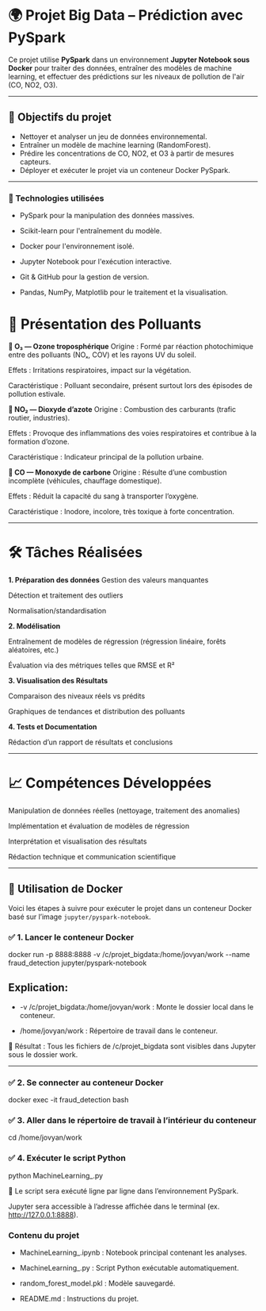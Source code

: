 # 🌍 Projet Big Data – Prédiction avec PySpark

Ce projet utilise **PySpark** dans un environnement **Jupyter Notebook sous Docker** pour traiter des données, entraîner des modèles de machine learning, et effectuer des prédictions sur les niveaux de pollution de l'air (CO, NO2, O3).

---

## 🚀 Objectifs du projet

- Nettoyer et analyser un jeu de données environnemental.
- Entraîner un modèle de machine learning (RandomForest).
- Prédire les concentrations de CO, NO2, et O3 à partir de mesures capteurs.
- Déployer et exécuter le projet via un conteneur Docker PySpark.
---

### 🧠 Technologies utilisées
- PySpark pour la manipulation des données massives.

- Scikit-learn pour l'entraînement du modèle.

- Docker pour l'environnement isolé.

- Jupyter Notebook pour l'exécution interactive.

- Git & GitHub pour la gestion de version.

- Pandas, NumPy, Matplotlib pour le traitement et la visualisation.


# 🧪 Présentation des Polluants
**🔸 O₃ — Ozone troposphérique**
Origine : Formé par réaction photochimique entre des polluants (NOₓ, COV) et les rayons UV du soleil.

Effets : Irritations respiratoires, impact sur la végétation.

Caractéristique : Polluant secondaire, présent surtout lors des épisodes de pollution estivale.

**🔸 NO₂ — Dioxyde d’azote**
Origine : Combustion des carburants (trafic routier, industries).

Effets : Provoque des inflammations des voies respiratoires et contribue à la formation d’ozone.

Caractéristique : Indicateur principal de la pollution urbaine.

**🔸 CO — Monoxyde de carbone**
Origine : Résulte d’une combustion incomplète (véhicules, chauffage domestique).

Effets : Réduit la capacité du sang à transporter l’oxygène.

Caractéristique : Inodore, incolore, très toxique à forte concentration.

---
# 🛠️ Tâches Réalisées
**1. Préparation des données**
Gestion des valeurs manquantes

Détection et traitement des outliers

Normalisation/standardisation

**2. Modélisation**

Entraînement de modèles de régression (régression linéaire, forêts aléatoires, etc.)

Évaluation via des métriques telles que RMSE et R²

**3. Visualisation des Résultats**

Comparaison des niveaux réels vs prédits

Graphiques de tendances et distribution des polluants

**4. Tests et Documentation**

Rédaction d’un rapport de résultats et conclusions

---

# 📈 Compétences Développées
Manipulation de données réelles (nettoyage, traitement des anomalies)

Implémentation et évaluation de modèles de régression

Interprétation et visualisation des résultats

Rédaction technique et communication scientifique

---


## 🐳 Utilisation de Docker

Voici les étapes à suivre pour exécuter le projet dans un conteneur Docker basé sur l’image `jupyter/pyspark-notebook`.

### ✅ 1. Lancer le conteneur Docker


docker run -p 8888:8888 -v /c/projet_bigdata:/home/jovyan/work --name fraud_detection jupyter/pyspark-notebook

## Explication:
* -v /c/projet_bigdata:/home/jovyan/work : Monte le dossier local dans le conteneur.

* /home/jovyan/work : Répertoire de travail dans le conteneur.

📁 Résultat : Tous les fichiers de /c/projet_bigdata sont visibles dans Jupyter sous le dossier work.

---

### ✅ 2. Se connecter au conteneur Docker
docker exec -it fraud_detection bash

### ✅ 3. Aller dans le répertoire de travail à l’intérieur du conteneur
cd /home/jovyan/work

### ✅ 4. Exécuter le script Python
python MachineLearning_.py

🧠 Le script sera exécuté ligne par ligne dans l’environnement PySpark.

Jupyter sera accessible à l’adresse affichée dans le terminal (ex. http://127.0.0.1:8888).

### Contenu du projet
- MachineLearning_.ipynb : Notebook principal contenant les analyses.

- MachineLearning_.py : Script Python exécutable automatiquement.

- random_forest_model.pkl : Modèle sauvegardé.

- README.md : Instructions du projet.



